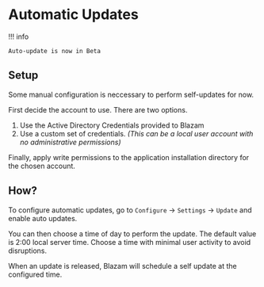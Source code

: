﻿# Automatic Updates

!!! info

	Auto-update is now in Beta


## Setup
Some manual configuration is neccessary to perform self-updates for now.

First decide the account to use. There are two options.

1. Use the Active Directory Credentials provided to Blazam
1. Use a custom set of credentials. *(This can be a local user account with no administrative permissions)*

Finally, apply write permissions to the application installation directory 
for the chosen account.

## How?
To configure automatic updates, go to `Configure` -> `Settings` -> `Update` and enable auto updates.

You can then choose a time of day to perform the update. The default value is 2:00 local server time. Choose a time with minimal user activity to avoid disruptions.

When an update is released, Blazam will schedule a self update at the configured time.


